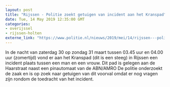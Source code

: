 ```yaml
---
layout: post
title: "Rijssen - Politie zoekt getuigen van incident aan het Kranspad"
date: Tue, 14 May 2019 12:35:00 GMT
categories: 
- overijssel 
- rijssen-holten 
externe_link: "https://www.politie.nl/nieuws/2019/mei/14/rijssen---politie-zoekt-getuigen-van-incident-aan-het-kranspad.html"
---
```


In de nacht van zaterdag 30 op zondag 31 maart tussen 03.45 uur en 04.00 uur (zomertijd) vond er aan het Kranspad (dit is een steeg) in Rijssen een incident plaats tussen een man en een vrouw. Dit pad is gelegen aan de Haarstraat naast een pinautomaat van de ABN/AMRO De politie onderzoekt de zaak en is op zoek naar getuigen van dit voorval omdat er nog vragen zijn rondom de  toedracht van het incident.
